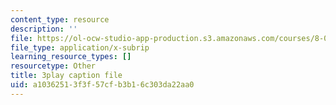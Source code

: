 ```yaml
---
content_type: resource
description: ''
file: https://ol-ocw-studio-app-production.s3.amazonaws.com/courses/8-01sc-classical-mechanics-fall-2016/a10362513f3f57cfb3b16c303da22aa0_uRUAnKCyyig.vtt
file_type: application/x-subrip
learning_resource_types: []
resourcetype: Other
title: 3play caption file
uid: a1036251-3f3f-57cf-b3b1-6c303da22aa0
---
```

